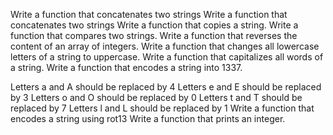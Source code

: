 Write a function that concatenates two strings 
 Write a function that concatenates two strings 
Write a function that copies a string. 
Write a function that compares two strings. 
Write a function that reverses the content of an array of integers. 
 Write a function that changes all lowercase letters of a string to uppercase. 
Write a function that capitalizes all words of a string. 
Write a function that encodes a string into 1337.

Letters a and A should be replaced by 4
Letters e and E should be replaced by 3
Letters o and O should be replaced by 0
Letters t and T should be replaced by 7
Letters l and L should be replaced by 1 
 Write a function that encodes a string using rot13 
 Write a function that prints an integer. 
